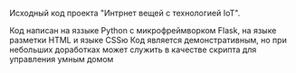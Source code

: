   Исходный код проекта "Интрнет вещей с технологией IoT".
  
Код написан на яззыке Python с микрофреймворком Flask, на языке разметки HTML и языке CSSю
Код является демонстративным, но при небольших доработках может служить в качестве скрипта для управления умным домом
